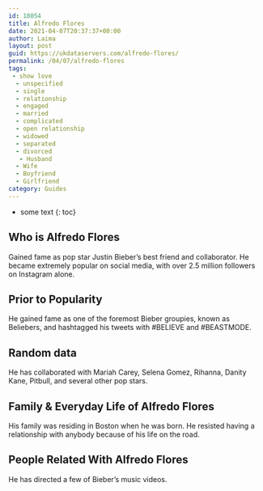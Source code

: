 ```yaml
---
id: 18054
title: Alfredo Flores
date: 2021-04-07T20:37:37+00:00
author: Laima
layout: post
guid: https://ukdataservers.com/alfredo-flores/
permalink: /04/07/alfredo-flores
tags:
 - show love
  - unspecified
  - single
  - relationship
  - engaged
  - married
  - complicated
  - open relationship
  - widowed
  - separated
  - divorced
   - Husband
  - Wife
  - Boyfriend
  - Girlfriend
category: Guides
---
```


* some text
{: toc}


## Who is Alfredo Flores
                  
                  
                  
Gained fame as pop star Justin Bieber&#8217;s best friend and collaborator. He became extremely popular on social media, with over 2.5 million followers on Instagram alone.
                  
              
            
              
            
                
                
                
## Prior to Popularity
                  
                  
                  
He gained fame as one of the foremost Bieber groupies, known as Beliebers, and hashtagged his tweets with #BELIEVE and #BEASTMODE.
                  
              
            
              
            
                
                
                
## Random data
                  
                  
                  
He has collaborated with Mariah Carey, Selena Gomez, Rihanna, Danity Kane, Pitbull, and several other pop stars.
                  
              
            
              
            
                
                
                
## Family & Everyday Life of Alfredo Flores
                  
                  
                  
His family was residing in Boston when he was born. He resisted having a relationship with anybody because of his life on the road.
                  
              
            
              
            
                
                
                
## People Related With Alfredo Flores
                  
                  
                  
He has directed a few of Bieber&#8217;s music videos.
                  
              
            
              
            
                
              
            
              
              
            
            
              
            
          
          
          